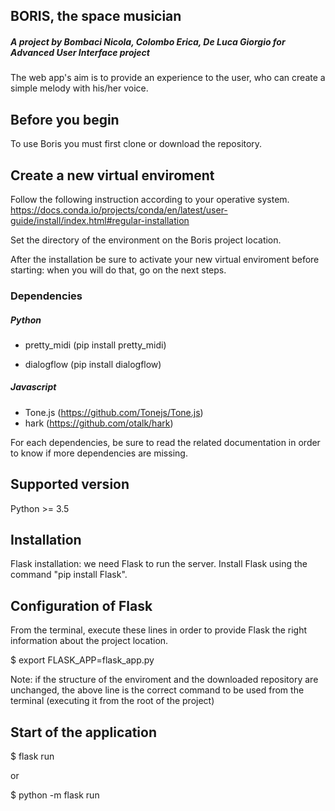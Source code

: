BORIS, the space musician
-------------------------
##### A project by Bombaci Nicola, Colombo Erica, De Luca Giorgio for Advanced User Interface project

The web app's aim is to provide an experience to the user, who can create a simple melody with his/her voice.


Before you begin
-------------------

To use Boris you must first clone or download the repository.

## Create a new virtual enviroment

Follow the following instruction according to your operative system.
https://docs.conda.io/projects/conda/en/latest/user-guide/install/index.html#regular-installation

Set the directory of the environment on the Boris project location.

After the installation be sure to activate your new virtual enviroment before starting: when you will do that, go on the next steps.

### Dependencies
##### Python
- pretty_midi (pip install pretty_midi)
    
- dialogflow (pip install dialogflow)
  
  
##### Javascript
- Tone.js (https://github.com/Tonejs/Tone.js)
- hark (https://github.com/otalk/hark)

For each dependencies, be sure to read the related documentation in order to know if more dependencies are missing.

Supported version
------------------

Python >= 3.5

Installation
------------

Flask installation: we need Flask to run the server. Install Flask using the command "pip install Flask".

Configuration of Flask
----------------------

From the terminal, execute these lines in order to provide Flask the right information about the project location.

$ export FLASK_APP=flask_app.py

Note: if the structure of the enviroment and the downloaded repository are unchanged, the above line is the correct command to be used from the terminal (executing it from the root of the project)

Start of the application
------------------------
$ flask run

or 

$ python -m flask run

